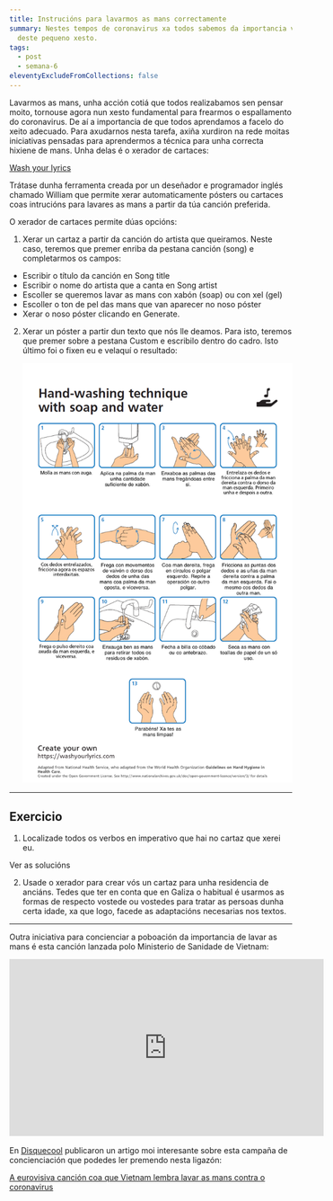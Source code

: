 ```yaml
---
title: Instrucións para lavarmos as mans correctamente
summary: Nestes tempos de coronavirus xa todos sabemos da importancia vital
  deste pequeno xesto.
tags:
  - post
  - semana-6
eleventyExcludeFromCollections: false
---
```

Lavarmos as mans, unha acción cotiá que todos realizabamos sen pensar moito, tornouse agora nun xesto fundamental para frearmos o espallamento do coronavirus. De aí a importancia de que todos aprendamos a facelo do xeito adecuado. Para axudarnos nesta tarefa, axiña xurdiron na rede moitas iniciativas pensadas para aprendermos a técnica para unha correcta hixiene de mans. Unha delas é o xerador de cartaces:

[Wash your lyrics](https://washyourlyrics.com/)

Trátase dunha ferramenta creada por un deseñador e programador inglés chamado William que permite xerar automaticamente pósters ou cartaces coas intrucións para lavares as mans a partir da túa canción preferida.

O xerador de cartaces permite dúas opcións:

1. Xerar un cartaz a partir da canción do artista que queiramos. Neste caso, teremos que premer enriba da pestana canción (song) e completarmos os campos: 

* Escribir o título da canción en Song title 
* Escribir o nome do artista que a canta en Song artist
* Escoller se queremos lavar as mans con xabón (soap) ou con xel (gel) 
* Escoller o ton de pel das mans que van aparecer no noso póster
* Xerar o noso póster clicando en Generate.

2. Xerar un póster a partir dun texto que nós lle deamos. Para isto, teremos que premer sobre a pestana Custom e escribilo dentro do cadro.  Isto último foi o fixen eu e velaquí o resultado: 

   ![imaxe](/static/img/cartaz-lavado-mans.png)

- - -

## Exercicio

1. Localizade todos os verbos en imperativo que hai no cartaz que xerei eu.

<e-validate>Ver as solucións</e-validate>

2. Usade o xerador para crear vós un cartaz para unha residencia de anciáns. Tedes que ter en conta que en Galiza o habitual é usarmos as formas de respecto vostede ou vostedes para tratar as persoas dunha certa idade, xa que logo, facede as adaptacións necesarias nos textos.

- - -

Outra iniciativa para concienciar a poboación da importancia de lavar as mans é esta canción lanzada polo Ministerio de Sanidade de Vietnam: 

<iframe width="560" height="315" src="https://www.youtube.com/embed/BtulL3oArQw" frameborder="0" allow="accelerometer; autoplay; encrypted-media; gyroscope; picture-in-picture" allowfullscreen></iframe>

En [Disquecool](https://www.disquecool.com/) publicaron un artigo moi interesante sobre esta campaña de concienciación que podedes ler premendo nesta ligazón:

[A eurovisiva canción coa que Vietnam lembra lavar as mans contra o coronavirus](https://www.disquecool.com/2020/03/16/a-eurovisiva-cancion-coa-que-vietnam-lembra-lavar-as-mans-contra-o-coronavirus/)